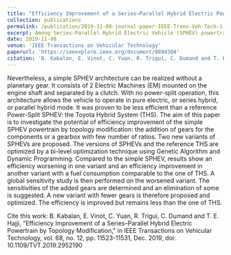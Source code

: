 ```yaml
---
title: "Efficiency Improvement of a Series–Parallel Hybrid Electric Powertrain by Topology Modification"
collection: publications
permalink: /publication/2019-11-08-journal-paper-IEEE-Trans-Veh-Tech-1
excerpt: Among Series-Parallel Hybrid Electric Vehicle (SPHEV) powertrains, the Power-Split architecture with a planetary gear has an exemplary energetic efficiency in mixed driving conditions. Nevertheless, a simple SPHEV architecture can be realized without a planetary gear. It consists of 2 Electric Machines (EM) mounted on the engine shaft and separated by a clutch. With no power-split operation, this architecture allows the vehicle to operate in pure electric, or series hybrid, or parallel hybrid mode. It was proven to be less efficient than a reference Power-Split SPHEV: the Toyota Hybrid System (THS). The aim of this paper is to investigate the potential of efficiency improvement of the simple SPHEV powertrain by topology modification: the addition of gears for the components or a gearbox with few number of ratios. Two new variants of SPHEVs are proposed. The versions of SPHEVs and the reference THS are optimized by a bi-level optimization technique using Genetic Algorithm and Dynamic Programming. Compared to the simple SPHEV, results show an efficiency worsening in one variant and an efficiency improvement in another variant with a fuel consumption comparable to the one of THS. A global sensitivity study is then performed on the worsened variant. The sensitivities of the added gears are determined and an elimination of some is suggested. A new variant with fewer gears is therefore proposed and optimized. The efficiency is improved but remains less than the one of THS.
date: 2019-11-08
venue: 'IEEE Transactions on Vehicular Technology'
paperurl: 'https://ieeexplore.ieee.org/document/8894384'
citation: 'B. Kabalan, E. Vinot, C. Yuan, R. Trigui, C. Dumand and T. E. Hajji, "Efficiency Improvement of a Series–Parallel Hybrid Electric Powertrain by Topology Modification," in IEEE Transactions on Vehicular Technology, vol. 68, no. 12, pp. 11523-11531, Dec. 2019, doi: 10.1109/TVT.2019.2952190'
---
```



Nevertheless, a simple SPHEV architecture can be realized without a planetary gear. It consists of 2 Electric Machines (EM) mounted on the engine shaft and separated by a clutch. With no power-split operation, this architecture allows the vehicle to operate in pure electric, or series hybrid, or parallel hybrid mode. It was proven to be less efficient than a reference Power-Split SPHEV: the Toyota Hybrid System (THS). The aim of this paper is to investigate the potential of efficiency improvement of the simple SPHEV powertrain by topology modification: the addition of gears for the components or a gearbox with few number of ratios. Two new variants of SPHEVs are proposed. The versions of SPHEVs and the reference THS are optimized by a bi-level optimization technique using Genetic Algorithm and Dynamic Programming. Compared to the simple SPHEV, results show an efficiency worsening in one variant and an efficiency improvement in another variant with a fuel consumption comparable to the one of THS. A global sensitivity study is then performed on the worsened variant. The sensitivities of the added gears are determined and an elimination of some is suggested. A new variant with fewer gears is therefore proposed and optimized. The efficiency is improved but remains less than the one of THS.



Cite this work: B. Kabalan, E. Vinot, C. Yuan, R. Trigui, C. Dumand and T. E. Hajji, "Efficiency Improvement of a Series–Parallel Hybrid Electric Powertrain by Topology Modification," in IEEE Transactions on Vehicular Technology, vol. 68, no. 12, pp. 11523-11531, Dec. 2019, doi: 10.1109/TVT.2019.2952190
